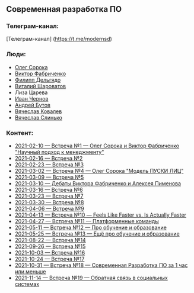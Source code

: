 #

## Современная разработка ПО

### Телеграм-канал:

[Телеграм-канал] (https://t.me/modernsd)

### Люди:

- [Олег Сорока](https://github.com/40a)
- [Виктор Фабриченко](https://github.com/vfabr)
- [Филипп Дельгядо](https://github.com/phillip-delgyado)
- [Виталий Шароватов](https://github.com/sharovatov)
- Лиза Царева
- [Иван Чернов](https://github.com/vanadium23)
- [Андрей Бутов](https://github.com/abtv)
- [Вячеслав Ковалев](https://github.com/materkey)
- [Вячеслав Слинько](https://github.com/vslinko)

### Контент:

- [2021-02-10 — Встреча №1 — Олег Сорока и Виктор Фабриченко "Научный подход к менеджменту"](https://github.com/modernsd/works/notes/2021-02-10.md)
- [2021-02-16 — Встреча №2](https://github.com/modernsd/works/notes/2021-02-16.md)
- [2021-02-23 — Встреча №3](https://github.com/modernsd/works/notes/2021-02-23.md)
- [2021-03-02 — Встреча №4 — Олег Сорока "Модель ПУСКИ ЛИЦ"](https://github.com/modernsd/works/notes/2021-03-02.md)
- [2021-03-09 — Встреча №5](https://github.com/modernsd/works/notes/2021-03-09.md)
- [2021-03-10 — Дебаты Виктора Фабриченко и Алексея Пименова](https://github.com/modernsd/works/notes/2021-03-10.md)
- [2021-03-16 — Встреча №6](https://github.com/modernsd/works/notes/2021-03-16.md)
- [2021-03-23 — Встреча №7](https://github.com/modernsd/works/notes/2021-03-23.md)
- [2021-03-30 — Встреча №8](https://github.com/modernsd/works/notes/2021-03-30.md)
- [2021-04-06 — Встреча №9](https://github.com/modernsd/works/notes/2021-04-06.md)
- [2021-04-13 — Встреча №10 — Feels Like Faster vs. Is Actually Faster](https://github.com/modernsd/works/notes/2021-04-13.md)
- [2021-04-27 — Встреча №11 — Платформенные команды](https://github.com/modernsd/works/notes/2021-04-27.md)
- [2021-05-11 — Встреча №12 — Про обучение и образование](https://github.com/modernsd/works/notes/2021-05-11.md)
- [2021-05-25 — Встреча №13 — Ещё про обучение и образование](https://github.com/modernsd/works/notes/2021-05-25.md)
- [2021-08-22 — Встреча №14](https://github.com/modernsd/works/notes/2021-08-22.md)
- [2021-09-26 — Встреча №15](https://github.com/modernsd/works/notes/2021-09-26.md)
- [2021-10-03 — Встреча №16](https://github.com/modernsd/works/notes/2021-10-03.md)
- [2021-10-24 — Встреча №17](https://github.com/modernsd/works/notes/2021-10-24.md)
- [2021-10-31 — Встреча №18 — Современная Разработка ПО за 1 час или меньше](https://github.com/modernsd/works/notes/2021-10-31.md)
- [2021-11-14 — Встреча №19 — Обратная связь в социальных системах](https://github.com/modernsd/works/notes/2021-11-14.md)
